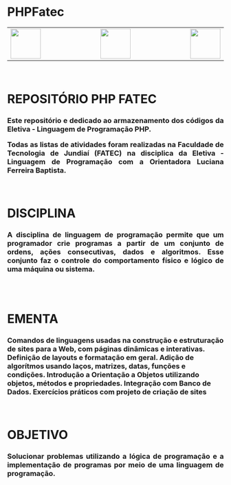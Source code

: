# PHPFatec

<div class="box">

<table>
    <tr>
  <td width="400" align="left"> <img src="http://www.fatecjd.edu.br/pec/images/fatec-logo-completo.png" height="70"> </td>
  <td width="300" align="center"> <img src="https://bkpsitecpsnew.blob.core.windows.net/uploadsitecps/sites/1/2022/10/centro-paula-souza-logo.svg" height="70"> </td>
  <td width="400" align="right"> <img src="https://logodownload.org/wp-content/uploads/2015/12/governo-do-estado-de-sao-paulo-sp-logo.png" height="70"> </td>
    </tr>
</table> 
 
<br>
<h1>REPOSITÓRIO PHP FATEC</h1>
<h3 align="justify"> Este repositório e dedicado ao armazenamento dos códigos da Eletiva - Linguagem de Programação PHP.

Todas as listas de atividades foram realizadas na Faculdade de Tecnologia de Jundiaí (FATEC) na disciplica da Eletiva - Linguagem de Programação com a Orientadora Luciana Ferreira Baptista. </h4>


<br>
<h1>DISCIPLINA</h1>
    
<h3 align="justify">
A disciplina de linguagem de programação permite que um programador crie programas a partir de um conjunto de ordens, ações consecutivas, dados e algoritmos. Esse conjunto faz o controle do comportamento físico e lógico de uma máquina ou sistema.
</h3>
<br>
    
<br>
<h1>EMENTA</h1> 

 
 <h3> 
     Comandos de linguagens usadas na construção e estruturação de sites para a Web, com páginas dinâmi­cas e interativas. Definição de layouts e formatação em geral. Adição de algorítmos usando laços, matrizes, datas, funções e condições. Introdução a Orientação a Objetos utilizando objetos, métodos e propriedades. Integração com Banco de Dados. Exercícios práticos com projeto de criação de sites
     
</h3>
    
    
<br>

<h1>OBJETIVO</h1>
<h3 align="justify">Solucionar problemas utilizando a lógica de programação e a implementação de programas por meio de uma linguagem de programação.</h3>
    
</div>


